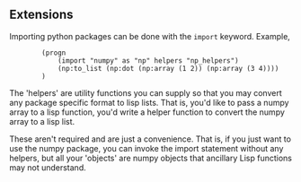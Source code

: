 ## Extensions

Importing python packages can be done with the `import` keyword.
Example,
```aiignore
        (progn
            (import "numpy" as "np" helpers "np_helpers")
            (np:to_list (np:dot (np:array (1 2)) (np:array (3 4))))
        )
```
The 'helpers' are utility functions you can supply so that you may convert any
package specific format to lisp lists. That is, you'd like to pass a numpy
array to a lisp function, you'd write a helper function to convert the numpy
array to a lisp list.

These aren't required and are just a convenience. That is, if you just want to
use the numpy package, you can invoke the import statement without any helpers,
but all your 'objects' are numpy objects that ancillary Lisp functions may not
understand.
